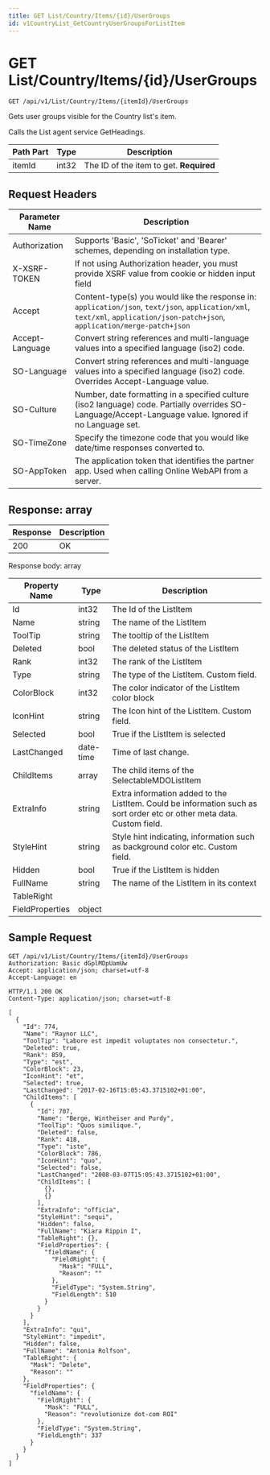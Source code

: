 ```yaml
---
title: GET List/Country/Items/{id}/UserGroups
id: v1CountryList_GetCountryUserGroupsForListItem
---
```


# GET List/Country/Items/{id}/UserGroups

```http
GET /api/v1/List/Country/Items/{itemId}/UserGroups
```

Gets user groups visible for the Country list's item.

Calls the List agent service GetHeadings.




| Path Part | Type | Description |
|-----------|------|-------------|
| itemId | int32 | The ID of the item to get. **Required** |



## Request Headers

| Parameter Name | Description |
|----------------|-------------|
| Authorization  | Supports 'Basic', 'SoTicket' and 'Bearer' schemes, depending on installation type. |
| X-XSRF-TOKEN   | If not using Authorization header, you must provide XSRF value from cookie or hidden input field |
| Accept         | Content-type(s) you would like the response in: `application/json`, `text/json`, `application/xml`, `text/xml`, `application/json-patch+json`, `application/merge-patch+json` |
| Accept-Language | Convert string references and multi-language values into a specified language (iso2) code. |
| SO-Language | Convert string references and multi-language values into a specified language (iso2) code. Overrides Accept-Language value. |
| SO-Culture | Number, date formatting in a specified culture (iso2 language) code. Partially overrides SO-Language/Accept-Language value. Ignored if no Language set. |
| SO-TimeZone | Specify the timezone code that you would like date/time responses converted to. |
| SO-AppToken | The application token that identifies the partner app. Used when calling Online WebAPI from a server. |


## Response: array



| Response | Description |
|----------------|-------------|
| 200 | OK |

Response body: array

| Property Name | Type |  Description |
|----------------|------|--------------|
| Id | int32 | The Id of the ListItem |
| Name | string | The name of the ListItem |
| ToolTip | string | The tooltip of the ListItem |
| Deleted | bool | The deleted status of the ListItem |
| Rank | int32 | The rank of the ListItem |
| Type | string | The type of the ListItem. Custom field. |
| ColorBlock | int32 | The color indicator of the ListItem color block |
| IconHint | string | The Icon hint of the ListItem. Custom field. |
| Selected | bool | True if the ListItem is selected |
| LastChanged | date-time | Time of last change. |
| ChildItems | array | The child items of the SelectableMDOListItem |
| ExtraInfo | string | Extra information added to the ListItem. Could be information such as sort order etc or other meta data. Custom field. |
| StyleHint | string | Style hint indicating, information such as background color etc. Custom field. |
| Hidden | bool | True if the ListItem is hidden |
| FullName | string | The name of the ListItem in its context |
| TableRight |  |  |
| FieldProperties | object |  |

## Sample Request

```http!
GET /api/v1/List/Country/Items/{itemId}/UserGroups
Authorization: Basic dGplMDpUamUw
Accept: application/json; charset=utf-8
Accept-Language: en
```

```http_
HTTP/1.1 200 OK
Content-Type: application/json; charset=utf-8

[
  {
    "Id": 774,
    "Name": "Raynor LLC",
    "ToolTip": "Labore est impedit voluptates non consectetur.",
    "Deleted": true,
    "Rank": 859,
    "Type": "est",
    "ColorBlock": 23,
    "IconHint": "et",
    "Selected": true,
    "LastChanged": "2017-02-16T15:05:43.3715102+01:00",
    "ChildItems": [
      {
        "Id": 707,
        "Name": "Berge, Wintheiser and Purdy",
        "ToolTip": "Quos similique.",
        "Deleted": false,
        "Rank": 418,
        "Type": "iste",
        "ColorBlock": 786,
        "IconHint": "quo",
        "Selected": false,
        "LastChanged": "2008-03-07T15:05:43.3715102+01:00",
        "ChildItems": [
          {},
          {}
        ],
        "ExtraInfo": "officia",
        "StyleHint": "sequi",
        "Hidden": false,
        "FullName": "Kiara Rippin I",
        "TableRight": {},
        "FieldProperties": {
          "fieldName": {
            "FieldRight": {
              "Mask": "FULL",
              "Reason": ""
            },
            "FieldType": "System.String",
            "FieldLength": 510
          }
        }
      }
    ],
    "ExtraInfo": "qui",
    "StyleHint": "impedit",
    "Hidden": false,
    "FullName": "Antonia Rolfson",
    "TableRight": {
      "Mask": "Delete",
      "Reason": ""
    },
    "FieldProperties": {
      "fieldName": {
        "FieldRight": {
          "Mask": "FULL",
          "Reason": "revolutionize dot-com ROI"
        },
        "FieldType": "System.String",
        "FieldLength": 337
      }
    }
  }
]
```